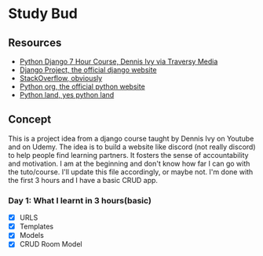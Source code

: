 # Study Bud

## Resources

- [Python Django 7 Hour Course, Dennis Ivy via Traversy Media](https://www.youtube.com/watch?v=PtQiiknWUcI)
- [Django Project, the official django website](https://www.djangoproject.com/)
- [StackOverflow, obviously](https://stackoverflow.com/)
- [Python org, the official python website](https://www.python.org/)
- [Python land, yes python land](https://python.land/)

## Concept

This is a project idea from a django course taught by Dennis Ivy on Youtube and on Udemy. The idea is to build a website like discord (not really discord) to help people find learning partners. It fosters the sense of accountability and motivation. I am at the beginning and don't know how far I can go with the tuto/course. I'll update this file accordingly, or maybe not.
I'm done with the first 3 hours and I have a basic CRUD app.

### Day 1: What I learnt in 3 hours(basic)

- [x] URLS
- [x] Templates
- [x] Models
- [x] CRUD Room Model
